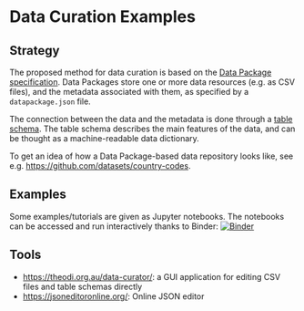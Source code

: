 
# Data Curation Examples

## Strategy

The proposed method for data curation is based on the [Data Package specification](https://frictionlessdata.io/specs/data-package/).
Data Packages store one or more data resources (e.g. as CSV files), and the metadata associated with them, as specified by a `datapackage.json` file.  

The connection between the data and the metadata is done through a [table schema](https://frictionlessdata.io/specs/table-schema/).
The table schema describes the main features of the data, and can be thought as a machine-readable data dictionary.

To get an idea of how a Data Package-based data repository looks like, see e.g. <https://github.com/datasets/country-codes>.

## Examples

Some examples/tutorials are given as Jupyter notebooks.
The notebooks can be accessed and run interactively thanks to Binder: [![Binder](https://mybinder.org/badge.svg)](https://mybinder.org/v2/gh/waterdatacollaborative/data-curation-examples/master)

## Tools

- <https://theodi.org.au/data-curator/>: a GUI application for editing CSV files and table schemas directly
- <https://jsoneditoronline.org/>: Online JSON editor

